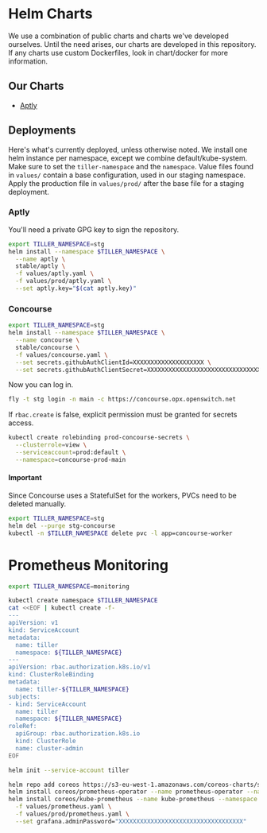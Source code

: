 # Helm Charts

We use a combination of public charts and charts we've developed ourselves. Until the need arises, our charts are developed in this repository. If any charts use custom Dockerfiles, look in chart/docker for more information.

## Our Charts

- [Aptly](stable/aptly/)

## Deployments

Here's what's currently deployed, unless otherwise noted. We install one helm instance per namespace, except we combine default/kube-system. Make sure to set the `tiller-namespace` and the `namespace`. Value files found in `values/` contain a base configuration, used in our staging namespace. Apply the production file in `values/prod/` after the base file for a staging deployment.

### Aptly

You'll need a private GPG key to sign the repository.

```bash
export TILLER_NAMESPACE=stg
helm install --namespace $TILLER_NAMESPACE \
  --name aptly \
  stable/aptly \
  -f values/aptly.yaml \
  -f values/prod/aptly.yaml \
  --set aptly.key="$(cat aptly.key)"
```

### Concourse

```bash
export TILLER_NAMESPACE=stg
helm install --namespace $TILLER_NAMESPACE \
  --name concourse \
  stable/concourse \
  -f values/concourse.yaml \
  --set secrets.githubAuthClientId=XXXXXXXXXXXXXXXXXXXX \
  --set secrets.githubAuthClientSecret=XXXXXXXXXXXXXXXXXXXXXXXXXXXXXXXXXXXXXXXX
```

Now you can log in.

```bash
fly -t stg login -n main -c https://concourse.opx.openswitch.net
```

If `rbac.create` is false, explicit permission must be granted for secrets access.

```bash
kubectl create rolebinding prod-concourse-secrets \
  --clusterrole=view \
  --serviceaccount=prod:default \
  --namespace=concourse-prod-main
```

#### Important

Since Concourse uses a StatefulSet for the workers, PVCs need to be deleted manually.

```bash
export TILLER_NAMESPACE=stg
helm del --purge stg-concourse
kubectl -n $TILLER_NAMESPACE delete pvc -l app=concourse-worker
```

# Prometheus Monitoring

```bash
export TILLER_NAMESPACE=monitoring

kubectl create namespace $TILLER_NAMESPACE
cat <<EOF | kubectl create -f-
---
apiVersion: v1
kind: ServiceAccount
metadata:
  name: tiller
  namespace: ${TILLER_NAMESPACE}
---
apiVersion: rbac.authorization.k8s.io/v1
kind: ClusterRoleBinding
metadata:
  name: tiller-${TILLER_NAMESPACE}
subjects:
- kind: ServiceAccount
  name: tiller
  namespace: ${TILLER_NAMESPACE}
roleRef:
  apiGroup: rbac.authorization.k8s.io
  kind: ClusterRole
  name: cluster-admin
EOF

helm init --service-account tiller

helm repo add coreos https://s3-eu-west-1.amazonaws.com/coreos-charts/stable/
helm install coreos/prometheus-operator --name prometheus-operator --namespace monitoring
helm install coreos/kube-prometheus --name kube-prometheus --namespace monitoring \
  -f values/prometheus.yaml \
  -f values/prod/prometheus.yaml \
  --set grafana.adminPassword="XXXXXXXXXXXXXXXXXXXXXXXXXXXXXXXXXXX"
```
